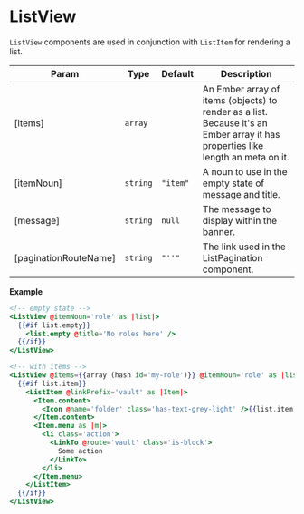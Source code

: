 # ListView

`ListView` components are used in conjunction with `ListItem` for rendering a list.

| Param                 | Type                | Default                               | Description                                                                                                                     |
| --------------------- | ------------------- | ------------------------------------- | ------------------------------------------------------------------------------------------------------------------------------- |
| [items]               | <code>array</code>  | <code></code>                         | An Ember array of items (objects) to render as a list. Because it's an Ember array it has properties like length an meta on it. |
| [itemNoun]            | <code>string</code> | <code>&quot;item&quot;</code>         | A noun to use in the empty state of message and title.                                                                          |
| [message]             | <code>string</code> | <code>null</code>                     | The message to display within the banner.                                                                                       |
| [paginationRouteName] | <code>string</code> | <code>&quot;&#x27;&#x27;&quot;</code> | The link used in the ListPagination component.                                                                                  |

**Example**

```hbs preview-template
<!-- empty state -->
<ListView @itemNoun='role' as |list|>
  {{#if list.empty}}
    <list.empty @title='No roles here' />
  {{/if}}
</ListView>

<!-- with items -->
<ListView @items={{array (hash id='my-role')}} @itemNoun='role' as |list|>
  {{#if list.item}}
    <ListItem @linkPrefix='vault' as |Item|>
      <Item.content>
        <Icon @name='folder' class='has-text-grey-light' />{{list.item.id}}
      </Item.content>
      <Item.menu as |m|>
        <li class='action'>
          <LinkTo @route='vault' class='is-block'>
            Some action
          </LinkTo>
        </li>
      </Item.menu>
    </ListItem>
  {{/if}}
</ListView>
```
